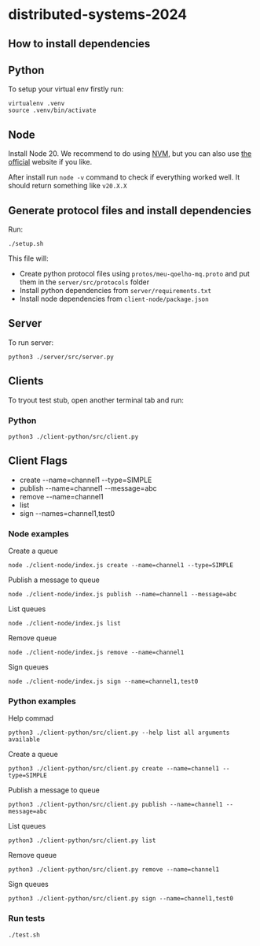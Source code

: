 # distributed-systems-2024


## How to install dependencies


## Python

To setup your virtual env firstly run:

```
virtualenv .venv
source .venv/bin/activate
```

## Node

Install Node 20. We recommend to do using [NVM](https://github.com/nvm-sh/nvm), but you can also use [the official](https://nodejs.org/en) website if you like.


After install run `node -v` command to check if everything worked well. It should return something like `v20.X.X`

## Generate protocol files and install dependencies

Run:
```
./setup.sh
```

This file will:
- Create python protocol files using `protos/meu-qoelho-mq.proto` and put them in the `server/src/protocols` folder
- Install python dependencies from `server/requirements.txt`
- Install node dependencies from `client-node/package.json`

## Server

To run server:

```
python3 ./server/src/server.py
```

## Clients

To tryout test stub, open another terminal tab and run:

### Python
```
python3 ./client-python/src/client.py
```

## Client Flags

- create --name=channel1 --type=SIMPLE
- publish  --name=channel1 --message=abc
- remove --name=channel1
- list
- sign --names=channel1,test0


### Node examples

Create a queue

```
node ./client-node/index.js create --name=channel1 --type=SIMPLE
```

Publish a message to queue

```
node ./client-node/index.js publish --name=channel1 --message=abc
```

List queues
```
node ./client-node/index.js list
```

Remove queue
```
node ./client-node/index.js remove --name=channel1
```

Sign queues
```
node ./client-node/index.js sign --name=channel1,test0
```

### Python examples

Help commad

```
python3 ./client-python/src/client.py --help list all arguments available
```

Create a queue

```
python3 ./client-python/src/client.py create --name=channel1 --type=SIMPLE
```

Publish a message to queue

```
python3 ./client-python/src/client.py publish --name=channel1 --message=abc
```

List queues
```
python3 ./client-python/src/client.py list
```

Remove queue
```
python3 ./client-python/src/client.py remove --name=channel1
```

Sign queues
```
python3 ./client-python/src/client.py sign --name=channel1,test0
```


### Run tests

```
./test.sh
```
